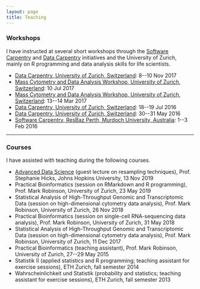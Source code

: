 ```yaml
---
layout: page
title: Teaching
---
```



### Workshops

I have instructed at several short workshops through the [Software Carpentry](https://software-carpentry.org/) and [Data Carpentry](https://datacarpentry.org/) initiatives and the University of Zurich, mainly on R programming and data analysis skills for life scientists.

- [Data Carpentry, University of Zurich, Switzerland](https://pennekampster.github.io/2017-11-08-lugano/): 8--10 Nov 2017
- [Mass Cytometry and Data Analysis Workshop, University of Zurich, Switzerland](https://github.com/lmweber/CyTOF-workshop-2017-07-10): 10 Jul 2017
- [Mass Cytometry and Data Analysis Workshop, University of Zurich, Switzerland](https://github.com/lmweber/CyTOF-workshop-2017-03-13): 13--14 Mar 2017
- [Data Carpentry, University of Zurich, Switzerland](https://markrobinsonuzh.github.io/2016-07-18-zurich/): 18--19 Jul 2016
- [Data Carpentry, University of Zurich, Switzerland](http://lmweber.github.io/2016-05-30-Zurich/): 30--31 May 2016
- [Software Carpentry, ResBaz Perth, Murdoch University, Australia](http://raffademichelis.github.io/2016-02-01-perth/): 1--3 Feb 2016


---


### Courses

I have assisted with teaching during the following courses.

- [Advanced Data Science](https://jhu-advdatasci.github.io/2019/) (guest lecture on resampling techniques), Prof. Stephanie Hicks, Johns Hopkins University, 13 Nov 2019
- Practical Bioinformatics (session on RMarkdown and R programming), Prof. Mark Robinson, University of Zurich, 23 May 2019
- Statistical Analysis of High-Throughput Genomic and Transcriptomic Data (session on high-dimensional cytometry data analysis), Prof. Mark Robinson, University of Zurich, 26 Nov 2018
- Practical Bioinformatics (session on single-cell RNA-sequencing data analysis), Prof. Mark Robinson, University of Zurich, 31 May 2018
- Statistical Analysis of High-Throughput Genomic and Transcriptomic Data (session on high-dimensional cytometry data analysis), Prof. Mark Robinson, University of Zurich, 11 Dec 2017
- Practical Bioinformatics (teaching assistant), Prof. Mark Robinson, University of Zurich, 27--29 May 2015
- Statistik II (applied statistics and R programming; teaching assistant for exercise sessions), ETH Zurich, fall semester 2014
- Wahrscheinlichkeit und Statistik (probability and statistics; teaching assistant for exercise sessions), ETH Zurich, fall semester 2013


